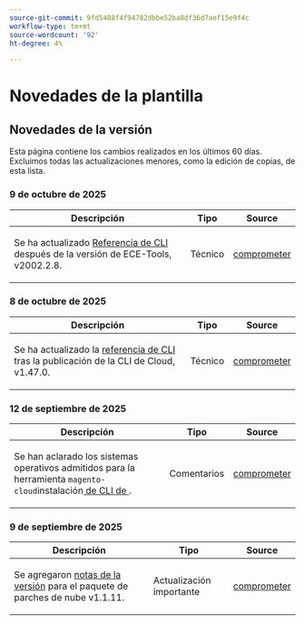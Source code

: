 ```yaml
---
source-git-commit: 9fd5488f4f94782dbbe52ba8df36d7aef15e9f4c
workflow-type: tm+mt
source-wordcount: '92'
ht-degree: 4%

---
```

# Novedades de la plantilla

## Novedades de la versión

Esta página contiene los cambios realizados en los últimos 60 días. Excluimos todas las actualizaciones menores, como la edición de copias, de esta lista.

### 9 de octubre de 2025

<table style="table-layout:auto;">
  <thead>
    <tr>
      <th>Descripción</th>
      <th>Tipo</th>
      <th>Source</th>
    </tr>
  </thead>
  <tbody>
    <tr>
      <td><p>Se ha actualizado <a href="https://experienceleague.adobe.com/en/docs/commerce-on-cloud/user-guide/dev-tools/ece-tools/ece-tools-cli-reference">Referencia de CLI</a> después de la versión de ECE-Tools, v2002.2.8.</p>
</td>
      <td>
        Técnico
      </td>
      <td><a href="https://github.com/AdobeDocs/commerce-on-cloud.en/commit/eb12c7dae2ec1e2c5bf053ed863ffc89dcf347dd">comprometer</a></td>
    </tr>
  </tbody>
</table>

### 8 de octubre de 2025

<table style="table-layout:auto;">
  <thead>
    <tr>
      <th>Descripción</th>
      <th>Tipo</th>
      <th>Source</th>
    </tr>
  </thead>
  <tbody>
    <tr>
      <td><p>Se ha actualizado la <a href="https://experienceleague.adobe.com/en/docs/commerce-on-cloud/user-guide/dev-tools/cloud-cli/cloud-cli-reference">referencia de CLI</a> tras la publicación de la CLI de Cloud, v1.47.0.</p>
</td>
      <td>
        Técnico
      </td>
      <td><a href="https://github.com/AdobeDocs/commerce-on-cloud.en/commit/3a9777c9164dc4447fbc712c887bdfb9923c562f">comprometer</a></td>
    </tr>
  </tbody>
</table>

### 12 de septiembre de 2025

<table style="table-layout:auto;">
  <thead>
    <tr>
      <th>Descripción</th>
      <th>Tipo</th>
      <th>Source</th>
    </tr>
  </thead>
  <tbody>
    <tr>
      <td><p>Se han aclarado los sistemas operativos admitidos para la herramienta <code class="language-plaintext highlighter-rouge">magento-cloud</code>instalación<a href="https://experienceleague.adobe.com/en/docs/commerce-on-cloud/user-guide/dev-tools/cloud-cli/cloud-cli-overview"> de CLI de </a>.</p>
</td>
      <td>
        Comentarios
      </td>
      <td><a href="https://github.com/AdobeDocs/commerce-on-cloud.en/commit/abae1d93c8e2a8cd9658c338835806f239c34464">comprometer</a></td>
    </tr>
  </tbody>
</table>

### 9 de septiembre de 2025

<table style="table-layout:auto;">
  <thead>
    <tr>
      <th>Descripción</th>
      <th>Tipo</th>
      <th>Source</th>
    </tr>
  </thead>
  <tbody>
    <tr>
      <td><p>Se agregaron <a href="https://experienceleague.adobe.com/en/docs/commerce-on-cloud/user-guide/release-notes/cloud-patches">notas de la versión</a> para el paquete de parches de nube v1.1.11.</p>
</td>
      <td>
        Actualización importante
      </td>
      <td><a href="https://github.com/AdobeDocs/commerce-on-cloud.en/commit/2b6f0790dbfb47472fd06db4a46e36c847873eb7">comprometer</a></td>
    </tr>
  </tbody>
</table>
